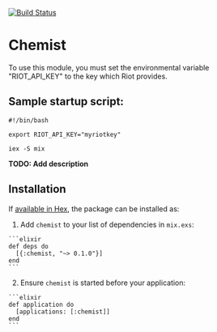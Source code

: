 [![Build Status](https://travis-ci.org/jscheel42/chemist.svg?branch=master)](https://travis-ci.org/jscheel42/chemist)

# Chemist

To use this module, you must set the environmental variable "RIOT_API_KEY" to the key which Riot provides.

## Sample startup script:
```
#!/bin/bash

export RIOT_API_KEY="myriotkey"

iex -S mix
```

**TODO: Add description**

## Installation

If [available in Hex](https://hex.pm/docs/publish), the package can be installed as:

  1. Add `chemist` to your list of dependencies in `mix.exs`:

    ```elixir
    def deps do
      [{:chemist, "~> 0.1.0"}]
    end
    ```

  2. Ensure `chemist` is started before your application:

    ```elixir
    def application do
      [applications: [:chemist]]
    end
    ```
